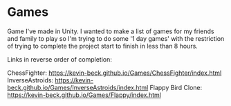 # Games
Game I've made in Unity. I wanted to make a list of games for my friends and family to play so I'm trying to do some '1 day games' with the restriction of trying to complete the project start to finish in less than 8 hours.

Links in reverse order of completion:

ChessFighter:      https://kevin-beck.github.io/Games/ChessFighter/index.html
InverseAstroids:   https://kevin-beck.github.io/Games/InverseAstroids/index.html
Flappy Bird Clone: https://kevin-beck.github.io/Games/Flappy/index.html
